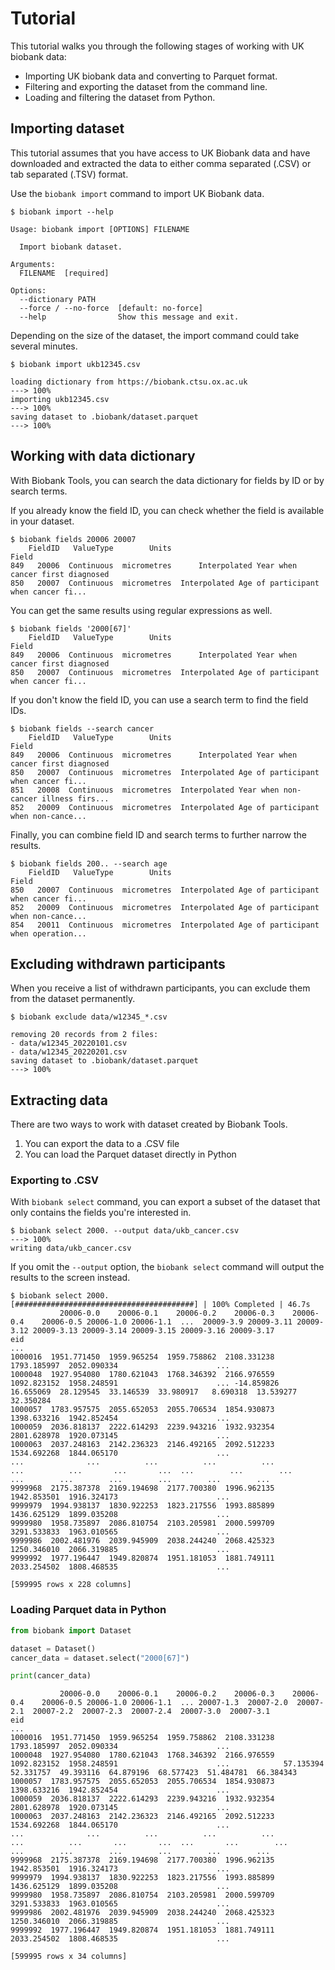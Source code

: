 # Tutorial

This tutorial walks you through the following stages of working with UK biobank
data:

- Importing UK biobank data and converting to Parquet format.
- Filtering and exporting the dataset from the command line.
- Loading and filtering the dataset from Python.

## Importing dataset

This tutorial assumes that you have access to UK Biobank data and have
downloaded and extracted the data to either comma separated (.CSV) or tab
separated (.TSV) format.

Use the `biobank import` command to import UK Biobank data.

```console
$ biobank import --help

Usage: biobank import [OPTIONS] FILENAME

  Import biobank dataset.

Arguments:
  FILENAME  [required]

Options:
  --dictionary PATH
  --force / --no-force  [default: no-force]
  --help                Show this message and exit.
```

Depending on the size of the dataset, the import command could take several
minutes.

<div class="termy">

```console
$ biobank import ukb12345.csv

loading dictionary from https://biobank.ctsu.ox.ac.uk
---> 100%
importing ukb12345.csv
---> 100%
saving dataset to .biobank/dataset.parquet
---> 100%
```

</div>

## Working with data dictionary

With Biobank Tools, you can search the data dictionary for fields by ID or by
search terms.

If you already know the field ID, you can check whether the field is available
in your dataset.

```console
$ biobank fields 20006 20007
    FieldID   ValueType        Units                                              Field
849   20006  Continuous  micrometres      Interpolated Year when cancer first diagnosed
850   20007  Continuous  micrometres  Interpolated Age of participant when cancer fi...
```

You can get the same results using regular expressions as well.

```console
$ biobank fields '2000[67]'
    FieldID   ValueType        Units                                              Field
849   20006  Continuous  micrometres      Interpolated Year when cancer first diagnosed
850   20007  Continuous  micrometres  Interpolated Age of participant when cancer fi...
```

If you don't know the field ID, you can use a search term to find the field
IDs.

```console
$ biobank fields --search cancer
    FieldID   ValueType        Units                                              Field
849   20006  Continuous  micrometres      Interpolated Year when cancer first diagnosed
850   20007  Continuous  micrometres  Interpolated Age of participant when cancer fi...
851   20008  Continuous  micrometres  Interpolated Year when non-cancer illness firs...
852   20009  Continuous  micrometres  Interpolated Age of participant when non-cance...
```

Finally, you can combine field ID and search terms to further narrow the
results.

```console
$ biobank fields 200.. --search age
    FieldID   ValueType        Units                                              Field
850   20007  Continuous  micrometres  Interpolated Age of participant when cancer fi...
852   20009  Continuous  micrometres  Interpolated Age of participant when non-cance...
854   20011  Continuous  micrometres  Interpolated Age of participant when operation...
```

## Excluding withdrawn participants

When you receive a list of withdrawn participants, you can exclude them from
the dataset permanently.

<div class="termy">

```console
$ biobank exclude data/w12345_*.csv

removing 20 records from 2 files:
- data/w12345_20220101.csv
- data/w12345_20220201.csv
saving dataset to .biobank/dataset.parquet
---> 100%
```

</div>

## Extracting data

There are two ways to work with dataset created by Biobank Tools.

1. You can export the data to a .CSV file
2. You can load the Parquet dataset directly in Python

### Exporting to .CSV

With `biobank select` command, you can export a subset of the dataset that
only contains the fields you're interested in.

<div class="termy">


```console
$ biobank select 2000. --output data/ukb_cancer.csv
---> 100%
writing data/ukb_cancer.csv
```

</div>

If you omit the `--output` option, the `biobank select` command will output the
results to the screen instead.

```console
$ biobank select 2000.
[########################################] | 100% Completed | 46.7s
           20006-0.0    20006-0.1    20006-0.2    20006-0.3    20006-0.4    20006-0.5 20006-1.0 20006-1.1  ...  20009-3.9 20009-3.11 20009-3.12 20009-3.13 20009-3.14 20009-3.15 20009-3.16 20009-3.17
eid                                                                                                        ...
1000016  1951.771450  1959.965254  1959.758862  2108.331238  1793.185997  2052.090334                      ...
1000048  1927.954080  1780.621043  1768.346392  2166.976559  1092.823152  1958.248591                      ... -14.859826  16.655069  28.129545  33.146539  33.980917   8.690318  13.539277  32.350284
1000057  1783.957575  2055.652053  2055.706534  1854.930873  1398.633216  1942.852454                      ...
1000059  2036.818137  2222.614293  2239.943216  1932.932354  2801.628978  1920.073145                      ...
1000063  2037.248163  2142.236323  2146.492165  2092.512233  1534.692268  1844.065170                      ...
...              ...          ...          ...          ...          ...          ...       ...       ...  ...        ...        ...        ...        ...        ...        ...        ...        ...
9999968  2175.387378  2169.194698  2177.700380  1996.962135  1942.853501  1916.324173                      ...
9999979  1994.938137  1830.922253  1823.217556  1993.885899  1436.625129  1899.035208                      ...
9999980  1958.735897  2086.810754  2103.205981  2000.599709  3291.533833  1963.010565                      ...
9999986  2002.481976  2039.945909  2038.244240  2068.425323  1250.346010  2066.319885                      ...
9999992  1977.196447  1949.820874  1951.181053  1881.749111  2033.254502  1808.468535                      ...

[599995 rows x 228 columns]
```

### Loading Parquet data in Python

```python
from biobank import Dataset

dataset = Dataset()
cancer_data = dataset.select("2000[67]")

print(cancer_data)
```

```text
           20006-0.0    20006-0.1    20006-0.2    20006-0.3    20006-0.4    20006-0.5 20006-1.0 20006-1.1  ... 20007-1.3  20007-2.0  20007-2.1  20007-2.2  20007-2.3  20007-2.4  20007-3.0  20007-3.1
eid                                                                                                        ...
1000016  1951.771450  1959.965254  1959.758862  2108.331238  1793.185997  2052.090334                      ...
1000048  1927.954080  1780.621043  1768.346392  2166.976559  1092.823152  1958.248591                      ...            57.135394  52.331757  49.393116  64.879196  68.577423  51.484781  66.384343
1000057  1783.957575  2055.652053  2055.706534  1854.930873  1398.633216  1942.852454                      ...
1000059  2036.818137  2222.614293  2239.943216  1932.932354  2801.628978  1920.073145                      ...
1000063  2037.248163  2142.236323  2146.492165  2092.512233  1534.692268  1844.065170                      ...
...              ...          ...          ...          ...          ...          ...       ...       ...  ...       ...        ...        ...        ...        ...        ...        ...        ...
9999968  2175.387378  2169.194698  2177.700380  1996.962135  1942.853501  1916.324173                      ...
9999979  1994.938137  1830.922253  1823.217556  1993.885899  1436.625129  1899.035208                      ...
9999980  1958.735897  2086.810754  2103.205981  2000.599709  3291.533833  1963.010565                      ...
9999986  2002.481976  2039.945909  2038.244240  2068.425323  1250.346010  2066.319885                      ...
9999992  1977.196447  1949.820874  1951.181053  1881.749111  2033.254502  1808.468535                      ...

[599995 rows x 34 columns]
```
